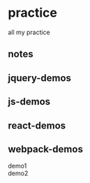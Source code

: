 # practice
all my practice
## notes
## jquery-demos
## js-demos
## react-demos
## webpack-demos
  demo1  
  demo2  